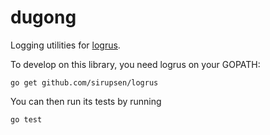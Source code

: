 # dugong
Logging utilities for [logrus](https://github.com/sirupsen/logrus).

To develop on this library, you need logrus on your GOPATH:

  ``go get github.com/sirupsen/logrus``
  
You can then run its tests by running

  ``go test``
